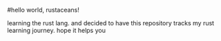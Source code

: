 #hello world, rustaceans!

learning the rust lang. and decided to have this repository tracks my rust learning journey. hope it helps you
